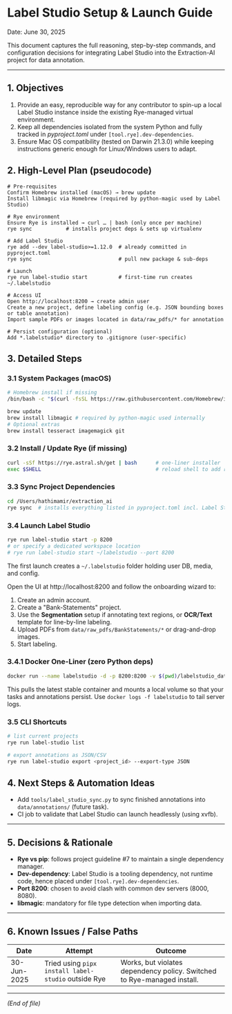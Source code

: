 # Label Studio Setup & Launch Guide

Date: June 30, 2025  <!-- always use actual current date -->

This document captures the full reasoning, step-by-step commands, and configuration decisions for integrating Label Studio into the Extraction-AI project for data annotation.

---

## 1. Objectives

1. Provide an easy, reproducible way for any contributor to spin-up a local Label Studio instance inside the existing Rye-managed virtual environment.
2. Keep all dependencies isolated from the system Python and fully tracked in *pyproject.toml* under `[tool.rye].dev-dependencies`.
3. Ensure Mac OS compatibility (tested on Darwin 21.3.0) while keeping instructions generic enough for Linux/Windows users to adapt.

## 2. High-Level Plan (pseudocode)

```pseudo
# Pre-requisites
Confirm Homebrew installed (macOS) → brew update
Install libmagic via Homebrew (required by python-magic used by Label Studio)

# Rye environment
Ensure Rye is installed → curl … | bash (only once per machine)
rye sync           # installs project deps & sets up virtualenv

# Add Label Studio
rye add --dev label-studio>=1.12.0  # already committed in pyproject.toml
rye sync                            # pull new package & sub-deps

# Launch
rye run label-studio start          # first-time run creates ~/.labelstudio

# Access UI
Open http://localhost:8200 → create admin user
Create a new project, define labeling config (e.g. JSON bounding boxes or table annotation)
Import sample PDFs or images located in data/raw_pdfs/* for annotation

# Persist configuration (optional)
Add *.labelstudio* directory to .gitignore (user-specific)
```

## 3. Detailed Steps

### 3.1 System Packages (macOS)
```bash
# Homebrew install if missing
/bin/bash -c "$(curl -fsSL https://raw.githubusercontent.com/Homebrew/install/HEAD/install.sh)"

brew update
brew install libmagic # required by python-magic used internally
# Optional extras
brew install tesseract imagemagick git
```

### 3.2 Install / Update Rye (if missing)
```bash
curl -sSf https://rye.astral.sh/get | bash      # one-liner installer
exec $SHELL                                     # reload shell to add rye to PATH
```

### 3.3 Sync Project Dependencies
```bash
cd /Users/hathimamir/extraction_ai
rye sync  # installs everything listed in pyproject.toml incl. Label Studio
```

### 3.4 Launch Label Studio
```bash
rye run label-studio start -p 8200
# or specify a dedicated workspace location
# rye run label-studio start ~/labelstudio --port 8200
```
The first launch creates a `~/.labelstudio` folder holding user DB, media, and config.

Open the UI at http://localhost:8200 and follow the onboarding wizard to:
1. Create an admin account.
2. Create a "Bank-Statements" project.
3. Use the **Segmentation** setup if annotating text regions, or **OCR/Text** template for line-by-line labeling.
4. Upload PDFs from `data/raw_pdfs/BankStatements/*` or drag-and-drop images.
5. Start labeling.

### 3.4.1 Docker One-Liner (zero Python deps)
```bash
docker run --name labelstudio -d -p 8200:8200 -v $(pwd)/labelstudio_data:/label_studio/data heartexlabs/label-studio:latest
```
This pulls the latest stable container and mounts a local volume so that your tasks and annotations persist. Use `docker logs -f labelstudio` to tail server logs.

### 3.5 CLI Shortcuts
```bash
# list current projects
rye run label-studio list

# export annotations as JSON/CSV
rye run label-studio export <project_id> --export-type JSON
```

## 4. Next Steps & Automation Ideas
- Add `tools/label_studio_sync.py` to sync finished annotations into `data/annotations/` (future task).
- CI job to validate that Label Studio can launch headlessly (using xvfb).

---

## 5. Decisions & Rationale
- **Rye vs pip**: follows project guideline #7 to maintain a single dependency manager.
- **Dev-dependency**: Label Studio is a tooling dependency, not runtime code, hence placed under `[tool.rye].dev-dependencies`.
- **Port 8200**: chosen to avoid clash with common dev servers (8000, 8080).
- **libmagic**: mandatory for file type detection when importing data.

---

## 6. Known Issues / False Paths
| Date | Attempt | Outcome |
|------|---------|---------|
| 30-Jun-2025 | Tried using `pipx install label-studio` outside Rye | Works, but violates dependency policy. Switched to Rye-managed install. |

---

*(End of file)* 